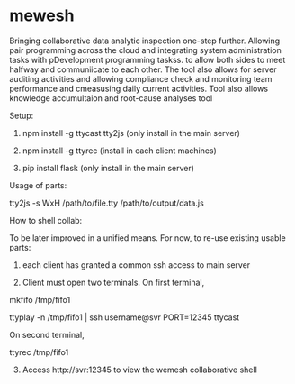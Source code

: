 # mewesh
Bringing collaborative data analytic inspection one-step further.
Allowing pair programming across the cloud and integrating system administration tasks with pDevelopment programming taskss. to allow both sides to meet halfway and communiicate to each other.  The tool also allows for  server auditing  activities and allowing compliance check and monitoring team performance and cmeasusing  daily current activities.  Tool also allows  knowledge accumultaion and root-cause analyses tool

Setup:

1) npm install -g ttycast tty2js (only install in the main server)

2) npm install -g ttyrec (install in each client machines)

3) pip install flask (only install in the main server)

Usage of parts:

tty2js -s WxH /path/to/file.tty /path/to/output/data.js


How to shell collab:

To be later improved in a unified means. For now, to re-use existing usable parts:

1) each client has granted a common ssh access to main server

2) Client must open two terminals. On first terminal,

mkfifo /tmp/fifo1

ttyplay -n /tmp/fifo1 | ssh username@svr PORT=12345 ttycast

On second terminal,

ttyrec /tmp/fifo1

3) Access http://svr:12345 to view the wemesh collaborative shell

